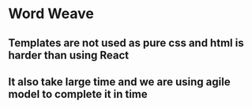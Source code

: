 # Word Weave

## Templates are not used as pure css and html is harder than using React
## It also take large time and we are using agile model to complete it in time


